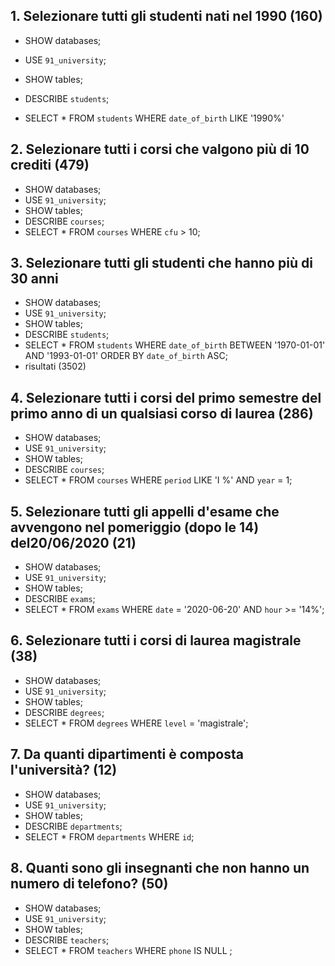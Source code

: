 ## 1. Selezionare tutti gli studenti nati nel 1990 (160)

- SHOW databases;
<!-- per vedere tutti i database presenti nel mio phpMyAdmin -->

- USE `91_university`;
<!-- per utilizzare un determinato database -->
- SHOW tables;
<!-- per mostare tutte le tabelle presenti nel database 
NB: se nel terminale faccio tutto insieme ossia:
SHOW databases;
USE `91_university`;
SHOW tables; 
funziona ma se uso SHOW tables; separatamente mi da errore 🤬-->
- DESCRIBE `students`;
<!-- Per vedere come è formata una tabella di una colonna esempio di students
NB: come con SHOW tables da errore se non lo si fa tutto insieme quindi:
SHOW databases;
USE `91_university`;
SHOW tables; 
DESCRIBE `students` -->

- SELECT * FROM `students` WHERE `date_of_birth` LIKE '1990%'


## 2. Selezionare tutti i corsi che valgono più di 10 crediti (479)

- SHOW databases;
- USE `91_university`;
- SHOW tables;
- DESCRIBE `courses`;
- SELECT * FROM `courses` WHERE `cfu` > 10;

## 3. Selezionare tutti gli studenti che hanno più di 30 anni

- SHOW databases;
- USE `91_university`;
- SHOW tables;
- DESCRIBE `students`;
- SELECT * FROM `students` WHERE `date_of_birth` BETWEEN '1970-01-01' AND '1993-01-01' ORDER BY `date_of_birth` ASC;
- risultati (3502)


## 4. Selezionare tutti i corsi del primo semestre del primo anno di un qualsiasi corso di laurea (286)

- SHOW databases;
- USE `91_university`;
- SHOW tables;
- DESCRIBE `courses`;
- SELECT * FROM `courses` WHERE `period` LIKE 'I %' AND `year` = 1;


## 5. Selezionare tutti gli appelli d'esame che avvengono nel pomeriggio (dopo le 14) del20/06/2020 (21)

- SHOW databases;
- USE `91_university`;
- SHOW tables;
- DESCRIBE `exams`;
- SELECT * FROM `exams` WHERE `date` = '2020-06-20' AND `hour` >= '14%';

## 6. Selezionare tutti i corsi di laurea magistrale (38)

- SHOW databases;
- USE `91_university`;
- SHOW tables;
- DESCRIBE `degrees`;
- SELECT * FROM `degrees` WHERE `level` = 'magistrale';


## 7. Da quanti dipartimenti è composta l'università? (12)

- SHOW databases;
- USE `91_university`;
- SHOW tables;
- DESCRIBE `departments`;
- SELECT * FROM `departments` WHERE `id`;


## 8. Quanti sono gli insegnanti che non hanno un numero di telefono? (50)

- SHOW databases;
- USE `91_university`;
- SHOW tables;
- DESCRIBE `teachers`;
- SELECT * FROM `teachers` WHERE `phone` IS NULL ;